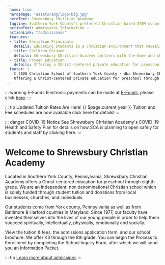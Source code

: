 ```yaml
---
  home: true
  heroImage: 'assets/img/logo-big.jpg'
  heroText: Shrewsbury Christian Academy 
  tagline: Southern York County's preferred Christian based STEM school
  actionText: Admissions Information →
  actionLink: "/admissions/"
  features:
  - title: Christian Principals
    details: Educating students in a Christian environment that reveals God’s ultimate purpose for their lives.
  - title: Children Focused
    details: Shrewsbury Christian Academy partners with the home and church to provide an atmosphere in which the whole child may grow toward full God-given potential.
  - title: Proven Education
    details: Offering a Christ-centered private education for preschool through eighth grade since 1977.
  footer: |
    © 2020 Christian School of Southern York County · dba Shrewsbury Christian Academy · a 501(c)(3) nonprofit organization
    Offering a Christ-centered private education for preschool through eighth grade in Southern York County, Pennsylvania.
---
```


::: warning E-Funds
Electronic payments can be made at <a href="https://eps.mvpbanking.com/cgi-bin/efs/login.pl?access=55719" target="_blank">E-Funds</a>, please click <a href="https://eps.mvpbanking.com/cgi-bin/efs/login.pl?access=55719" target="_blank">here</a>.
:::

<TipBar>

::: tip Updated Tuition Rates Are Here!
{{ $page.current_year }} Tuition and Fee schedules are now available click <a :href="$withBase('/tuition/')">here</a> for details!
:::

::: danger COVID-19 Notice
See Shrewsbury Christian Academy's <a :href="$withBase('/assets/files/sca-covid-plan.pdf')" target="_blank">COVID-19 Health and Safety Plan</a> for details on how SCA is planning to open safely for students and staff by clicking <a :href="$withBase('/assets/files/sca-covid-plan.pdf')" target="_blank">here</a>.
:::

</TipBar>

# Welcome to Shrewsbury Christian Academy
Located in Southern York County, Pennsylvania, Shrewsbury Christian Academy offers a Christ-centered education for preschool through eighth grade. We are an independent, non denominational Christian school which is solely funded through student tuition and donations from local businesses, churches, and individuals.

Our students come from York county, Pennsylvania as well as from Baltimore & Harford counties in Maryland. Since 1977, our faculty have invested themselves into the lives of our young people in order to help them succeed spiritually, intellectually, physically, emotionally and socially.

<Photo :src="$withBase('/assets/img/main.jpg')" height="677px" width="969px" />

View the tuition & fees, the admissions application form, and our school brochure. We offer K3 through the 8th grade. You can begin the Process to Enrollment by completing the School Inquiry Form, after which we will send you an Information Packet.

::: tip
  [Learn more about admissions](/admissions/)
:::

